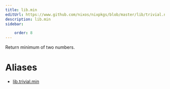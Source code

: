 ```yaml
---
title: lib.min
editUrl: https://www.github.com/nixos/nixpkgs/blob/master/lib/trivial.nix#L336C9
description: lib.min
sidebar:

    order: 8
---
```


Return minimum of two numbers.


# Aliases

- [lib.trivial.min](./reference/lib/trivial/lib-trivial-min)



